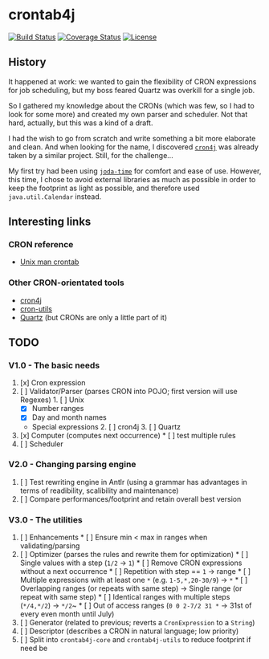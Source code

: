 # crontab4j

[![Build Status][1]][2]
[![Coverage Status][3]][4]
[![License][5]][6]

## History

It happened at work: we wanted to gain the flexibility of CRON expressions for job scheduling, but
my boss feared Quartz was overkill for a single job.

So I gathered my knowledge about the CRONs (which was few, so I had to look for some more) and
created my own parser and scheduler. Not that hard, actually, but this was a kind of a draft.

I had the wish to go from scratch and write something a bit more elaborate and clean. And when
looking for the name, I discovered [``cron4j``][8] was already taken by a similar project. Still,
for the challenge...

My first try had been using [``joda-time``][11] for comfort and ease of use. However, this time, I
chose to avoid external libraries as much as possible in order to keep the footprint as light as
possible, and therefore used ``java.util.Calendar`` instead.

## Interesting links

### CRON reference

* [Unix man crontab][7]

### Other CRON-orientated tools

* [cron4j][8]
* [cron-utils][9]
* [Quartz][10] (but CRONs are only a little part of it)

## TODO

### V1.0 - The basic needs

  1. [x] Cron expression
  2. [ ] Validator/Parser (parses CRON into POJO; first version will use Regexes)
    1. [ ] Unix
      * [x] Number ranges
      * [x] Day and month names
      * Special expressions
    2. [ ] cron4j
    3. [ ] Quartz
  3. [x] Computer (computes next occurrence)
    * [ ] test multiple rules
  4. [ ] Scheduler

### V2.0 - Changing parsing engine

  1. [ ] Test rewriting engine in Antlr (using a grammar has advantages in terms of readibility,
scalibility and maintenance)
  2. [ ] Compare performances/footprint and retain overall best version

### V3.0 - The utilities

  1. [ ] Enhancements
    * [ ] Ensure min < max in ranges when validating/parsing
  2. [ ] Optimizer (parses the rules and rewrite them for optimization)
    * [ ] Single values with a step (``1/2`` -> ``1``)
    * [ ] Remove CRON expressions without a next occurrence
    * [ ] Repetition with step == ``1`` -> range
    * [ ] Multiple expressions with at least one ``*`` (e.g. ``1-5,*,20-30/9``) -> ``*``
    * [ ] Overlapping ranges (or repeats with same step) -> Single range (or repeat with same step)
    * [ ] Identical ranges with multiple steps (``*/4,*/2``) -> ``*/2``~
    * [ ] Out of access ranges (``0 0 2-7/2 31 *`` -> 31st of every even month until July)
  3. [ ] Generator (related to previous; reverts a ``CronExpression`` to a ``String``)
  4. [ ] Descriptor (describes a CRON in natural language; low priority)
  5. [ ] Split into ``crontab4j-core`` and ``crontab4j-utils`` to reduce footprint if need be

[1]: http://img.shields.io/travis/cyChop/crontab4j/master.svg
[2]: https://travis-ci.org/cyChop/crontab4j
[3]: http://img.shields.io/coveralls/cyChop/crontab4j/master.svg
[4]: https://coveralls.io/r/cyChop/crontab4j?branch=master
[5]: https://img.shields.io/badge/license-MIT-blue.svg
[6]: http://opensource.org/licenses/MIT
[7]: http://www.unix.com/man-page/linux/5/crontab/
[8]: http://www.sauronsoftware.it/projects/cron4j/
[9]: https://github.com/jmrozanec/cron-utils
[10]: http://quartz-scheduler.org/
[11]: http://www.joda.org/joda-time/
